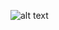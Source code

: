 ![alt text](https://github-readme-lastfm-stats.netlify.app/.netlify/functions/card?user=snoozief9ur&OPTIONS)
